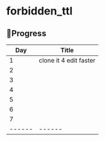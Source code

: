 # forbidden_ttl 


## 🌌Progress
| Day | Title |
|----|----|
| 1 | clone it 4 edit faster |
| 2 |  |
| 3 |  |
| 4 |  |
| 5 |  |
| 6 |  |
| 7 |  |
| ------ | ------|

